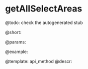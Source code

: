 getAllSelectAreas
=============


@todo:
	check the autogenerated stub

@short:
	

@params:





@example:

@template:	api_method
@descr:


